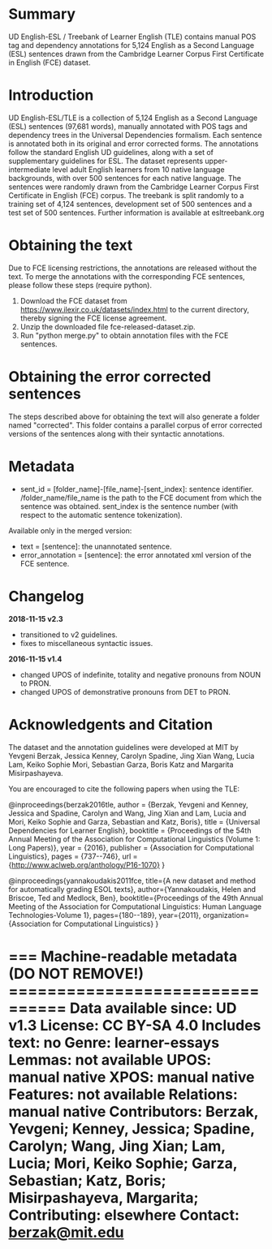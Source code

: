 # Summary

UD English-ESL / Treebank of Learner English (TLE) contains manual POS tag and dependency annotations for 5,124 English as a Second Language (ESL) sentences drawn from the Cambridge Learner Corpus First Certificate in English (FCE) dataset.

# Introduction

UD English-ESL/TLE is a collection of 5,124 English as a Second Language (ESL) sentences (97,681 words), manually annotated with POS tags and dependency trees in the Universal Dependencies formalism. Each sentence is annotated both in its original and error corrected forms. The annotations follow the standard English UD guidelines, along with a set of supplementary guidelines for ESL. The dataset represents upper-intermediate level adult English learners from 10 native language backgrounds, with over 500 sentences for each native language. The sentences were randomly drawn from the Cambridge Learner Corpus First Certificate in English (FCE) corpus. The treebank is split randomly to a training set of 4,124 sentences, development set of 500 sentences and a test set of 500 sentences. Further information is available at esltreebank.org

# Obtaining the text

Due to FCE licensing restrictions, the annotations are released without the text.
To merge the annotations with the corresponding FCE sentences, please follow these steps (require python).
1) Download the FCE dataset from https://www.ilexir.co.uk/datasets/index.html
to the current directory, thereby signing the FCE license agreement.
2) Unzip the downloaded file fce-released-dataset.zip.
3) Run "python merge.py" to obtain annotation files with the FCE sentences.

# Obtaining the error corrected sentences

The steps described above for obtaining the text will also generate a folder named "corrected".
This folder contains a parallel corpus of error corrected versions of the sentences along with their syntactic annotations.

# Metadata

* sent_id = [folder_name]-[file_name]-[sent_index]: sentence identifier.
/folder_name/file_name is the path to the FCE document from which the sentence was obtained.
sent_index is the sentence number (with respect to the automatic sentence tokenization).

Available only in the merged version:
* text = [sentence]: the unannotated sentence. 
* error_annotation = [sentence]: the error annotated xml version of the FCE sentence.

# Changelog

**2018-11-15 v2.3**
 - transitioned to v2 guidelines.
 - fixes to miscellaneous syntactic issues.

**2016-11-15 v1.4**
 - changed UPOS of indefinite, totality and negative pronouns from NOUN to PRON.
 - changed UPOS of demonstrative pronouns from DET to PRON.

# Acknowledgents and Citation

The dataset and the annotation guidelines were developed at MIT by Yevgeni Berzak, Jessica Kenney, Carolyn Spadine, Jing Xian Wang, Lucia Lam, Keiko Sophie Mori, Sebastian Garza, Boris Katz and Margarita Misirpashayeva.

You are encouraged to cite the following papers when using the TLE:

@inproceedings{berzak2016tle,
  author    = {Berzak, Yevgeni  and  Kenney, Jessica  and  Spadine, Carolyn  and  Wang, Jing Xian 
               and  Lam, Lucia  and  Mori, Keiko Sophie  and  Garza, Sebastian  and  Katz, Boris},
  title     = {Universal Dependencies for Learner English},
  booktitle = {Proceedings of the 54th Annual Meeting of the Association for Computational 
               Linguistics (Volume 1: Long Papers)},
  year      = {2016},
  publisher = {Association for Computational Linguistics},
  pages     = {737--746},
  url       = {http://www.aclweb.org/anthology/P16-1070}
}

@inproceedings{yannakoudakis2011fce,
  title={A new dataset and method for automatically grading ESOL texts},
  author={Yannakoudakis, Helen and Briscoe, Ted and Medlock, Ben},
  booktitle={Proceedings of the 49th Annual Meeting of the Association for Computational 
	     Linguistics: Human Language Technologies-Volume 1},
  pages={180--189},
  year={2011},
  organization={Association for Computational Linguistics}
}


=== Machine-readable metadata (DO NOT REMOVE!) ================================
Data available since: UD v1.3
License: CC BY-SA 4.0
Includes text: no
Genre: learner-essays
Lemmas: not available
UPOS: manual native
XPOS: manual native
Features: not available
Relations: manual native
Contributors: Berzak, Yevgeni; Kenney, Jessica; Spadine, Carolyn; Wang, Jing Xian; Lam, Lucia; Mori, Keiko Sophie; Garza, Sebastian; Katz, Boris; Misirpashayeva, Margarita;
Contributing: elsewhere
Contact: berzak@mit.edu
===============================================================================


